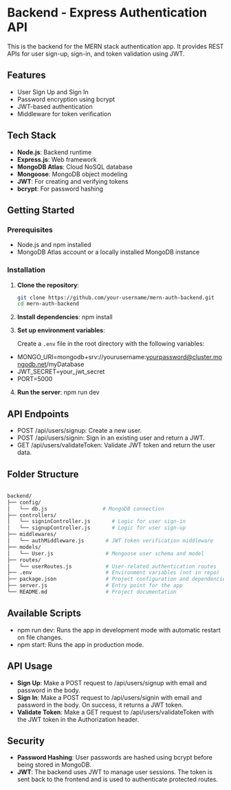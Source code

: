 # Backend - Express Authentication API

This is the backend for the MERN stack authentication app. It provides REST APIs for user sign-up, sign-in, and token validation using JWT.

## Features

- User Sign Up and Sign In
- Password encryption using bcrypt
- JWT-based authentication
- Middleware for token verification

## Tech Stack

- **Node.js**: Backend runtime
- **Express.js**: Web framework
- **MongoDB Atlas**: Cloud NoSQL database
- **Mongoose**: MongoDB object modeling
- **JWT**: For creating and verifying tokens
- **bcrypt**: For password hashing

## Getting Started

### Prerequisites

- Node.js and npm installed
- MongoDB Atlas account or a locally installed MongoDB instance

### Installation

1. **Clone the repository**:
   ```bash
   git clone https://github.com/your-username/mern-auth-backend.git
   cd mern-auth-backend


2. **Install dependencies**:
    npm install

3. **Set up environment variables**:

    Create a `.env` file in the root directory with the following variables:
-   MONGO_URI=mongodb+srv://yourusername:yourpassword@cluster.mongodb.net/myDatabase
-   JWT_SECRET=your_jwt_secret
-   PORT=5000


4. **Run the server**:
    npm run dev

## API Endpoints
- POST /api/users/signup: Create a new user.
- POST /api/users/signin: Sign in an existing user and return a JWT.
- GET /api/users/validateToken: Validate JWT token and return the user data.

## Folder Structure
```bash

backend/
├── config/
│   └── db.js                  # MongoDB connection
├── controllers/
│   └── signinController.js       # Logic for user sign-in 
│   └── signupController.js       # Logic for user sign-up 
├── middlewares/
│   └── authMiddleware.js       # JWT token verification middleware
├── models/
│   └── User.js                 # Mongoose user schema and model
├── routes/
│   └── userRoutes.js           # User-related authentication routes
├── .env                        # Environment variables (not in repo)
├── package.json                # Project configuration and dependencies
├── server.js                   # Entry point for the app
└── README.md                   # Project documentation
```

## Available Scripts

- npm run dev: Runs the app in development mode with automatic restart on file changes.
- npm start: Runs the app in production mode.

## API Usage

- **Sign Up**: Make a POST request to /api/users/signup with email and password in the body.
- **Sign In**: Make a POST request to /api/users/signin with email and password in the body. On success, it returns a JWT token.
- **Validate Token**: Make a GET request to /api/users/validateToken with the JWT token in the Authorization header.

## Security

- **Password Hashing**: User passwords are hashed using bcrypt before being stored in MongoDB.
- **JWT**: The backend uses JWT to manage user sessions. The token is sent back to the frontend and is used to authenticate protected routes.